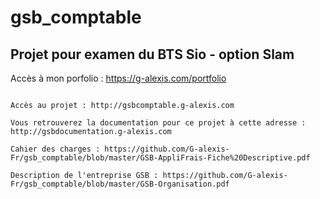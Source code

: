 # gsb_comptable 

## Projet pour examen du BTS Sio - option Slam

Accès à mon porfolio : https://g-alexis.com/portfolio

~~~~~~~~~~~~~~~~~~~~~~~~~~~~~~~~~~~~~~~~~~~~~~~~~~~~~~~~~~~~~~~~~~~~~~~~~~~~~~~~~~~~~~~~~~~~~~~~~~~~~~~~~~~~~~~~~~~~~

Accès au projet : http://gsbcomptable.g-alexis.com

Vous retrouverez la documentation pour ce projet à cette adresse : http://gsbdocumentation.g-alexis.com

Cahier des charges : https://github.com/G-alexis-Fr/gsb_comptable/blob/master/GSB-AppliFrais-Fiche%20Descriptive.pdf

Description de l'entreprise GSB : https://github.com/G-alexis-Fr/gsb_comptable/blob/master/GSB-Organisation.pdf

